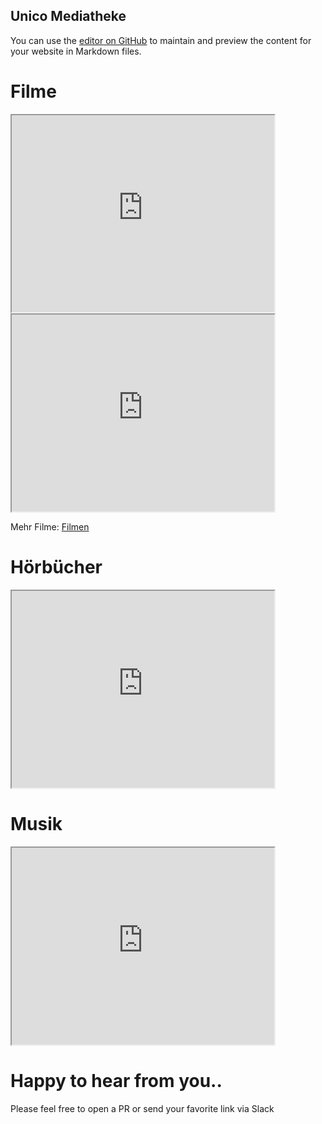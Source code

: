 ## Unico Mediatheke

You can use the [editor on GitHub](https://github.com/unico-schule/mediatheke/edit/main/docs/index.md) to maintain and preview the content for your website in Markdown files.



# Filme

<iframe width="420" height="315"
src="https://www.youtube.com/embed/tgbNymZ7vqY" allowfullscreen>
</iframe> 

<iframe width="420" height="315"
src="https://www.youtube.com/embed/l3t8Yb8Cebo" allowfullscreen>
</iframe> 

Mehr Filme: [Filmen](filme.md) 

# Hörbücher

<iframe width="420" height="315"
src="https://www.youtube.com/watch?v=vCFdm1IKKQ0" allowfullscreen>
</iframe> 


# Musik

<iframe width="420" height="315"
src="https://www.youtube.com/watch?v=n6miFEXWDIw" allowfullscreen>
</iframe> 

# Happy to hear from you..

Please feel free to open a PR or send your favorite link via Slack
